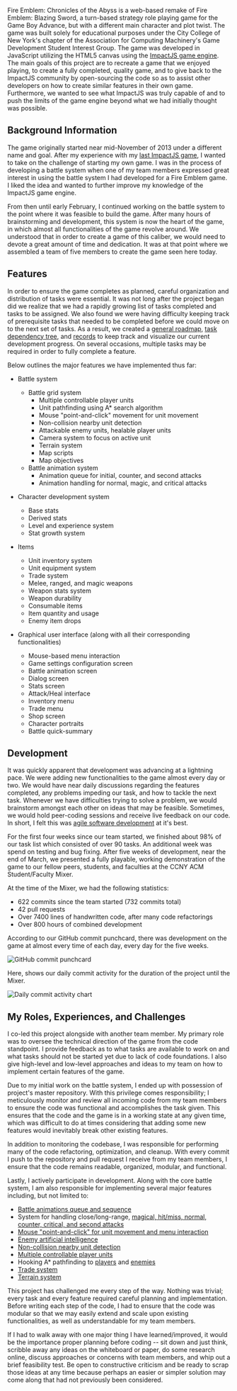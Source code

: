 Fire Emblem: Chronicles of the Abyss is a web-based remake of Fire Emblem: Blazing Sword, a turn-based strategy role playing game for the Game Boy Advance, but with a different main character and plot twist. The game was built solely for educational purposes under the City College of New York's chapter of the Association for Computing Machinery's Game Development Student Interest Group. The game was developed in JavaScript utilizing the HTML5 canvas using the [ImpactJS game engine](http://impactjs.com). The main goals of this project are to recreate a game that we enjoyed playing, to create a fully completed, quality game, and to give back to the ImpactJS community by open-sourcing the code so as to assist other developers on how to create similar features in their own game. Furthermore, we wanted to see what ImpactJS was truly capable of and to push the limits of the game engine beyond what we had initially thought was possible.


Background Information
---
The game originally started near mid-November of 2013 under a different name and goal. After my experience with my [last ImpactJS game](projects/super_mario_world_koopa_krisis), I wanted to take on the challenge of starting my own game. I was in the process of developing a battle system when one of my team members expressed great interest in using the battle system I had developed for a Fire Emblem game. I liked the idea and wanted to further improve my knowledge of the ImpactJS game engine.

From then until early February, I continued working on the battle system to the point where it was feasible to build the game. After many hours of brainstorming and development, this system is now the heart of the game, in which almost all functionalities of the game revolve around. We understood that in order to create a game of this caliber, we would need to devote a great amount of time and dedication. It was at that point where we assembled a team of five members to create the game seen here today.


Features
---
In order to ensure the game completes as planned, careful organization and distribution of tasks were essential. It was not long after the project began did we realize that we had a rapidly growing list of tasks completed and tasks to be assigned. We also found we were having difficulty keeping track of prerequisite tasks that needed to be completed before we could move on to the next set of tasks. As a result, we created a [general roadmap](http://github.com/chessmasterhong/WaterEmblem/blob/master/notes/roadmap.txt), [task dependency tree](http://github.com/chessmasterhong/WaterEmblem/blob/master/notes/task_tree.txt), and [records](http://github.com/chessmasterhong/WaterEmblem/blob/master/notes/records.txt) to keep track and visualize our current development progress. On several occasions, multiple tasks may be required in order to fully complete a feature.

Below outlines the major features we have implemented thus far:

* Battle system
    * Battle grid system
        * Multiple controllable player units
        * Unit pathfinding using A* search algorithm
        * Mouse "point-and-click" movement for unit movement
        * Non-collision nearby unit detection
        * Attackable enemy units, healable player units
        * Camera system to focus on active unit
        * Terrain system
        * Map scripts
        * Map objectives
    * Battle animation system
        * Animation queue for initial, counter, and second attacks
        * Animation handling for normal, magic, and critical attacks

* Character development system
    * Base stats
    * Derived stats
    * Level and experience system
    * Stat growth system

* Items
    * Unit inventory system
    * Unit equipment system
    * Trade system
    * Melee, ranged, and magic weapons
    * Weapon stats system
    * Weapon durability
    * Consumable items
    * Item quantity and usage
    * Enemy item drops

* Graphical user interface (along with all their corresponding functionalities)
    * Mouse-based menu interaction
    * Game settings configuration screen
    * Battle animation screen
    * Dialog screen
    * Stats screen
    * Attack/Heal interface
    * Inventory menu
    * Trade menu
    * Shop screen
    * Character portraits
    * Battle quick-summary


Development
---
It was quickly apparent that development was advancing at a lightning pace. We were adding new functionalities to the game almost every day or two. We would have near daily discussions regarding the features completed, any problems impeding our task, and how to tackle the next task. Whenever we have difficulties trying to solve a problem, we would brainstorm amongst each other on ideas that may be feasible. Sometimes, we would hold peer-coding sessions and receive live feedback on our code. In short, I felt this was
[agile software development](http://en.wikipedia.org/wiki/Agile_software_development) at it's best.

For the first four weeks since our team started, we finished about 98% of our task list which consisted of over 90 tasks. An additional week was spend on testing and bug fixing. After five weeks of development, near the end of March, we presented a fully playable, working demonstration of the game to our fellow peers, students, and faculties at the CCNY ACM Student/Faculty Mixer.

At the time of the Mixer, we had the following statistics:

* 622 commits since the team started (732 commits total)
* 42 pull requests
* Over 7400 lines of handwritten code, after many code refactorings
* Over 800 hours of combined development

According to our GitHub commit punchcard, there was development on the game at almost every time of each day, every day for the five weeks.

![GitHub commit punchcard](media/images/fe_mixer_punchcard.png)

Here, shows our daily commit activity for the duration of the project until the Mixer.

![Daily commit activity chart](media/images/fe_mixer_commitactivity.png)


My Roles, Experiences, and Challenges
---
I co-led this project alongside with another team member. My primary role was to oversee the technical direction of the game from the code standpoint. I provide feedback as to what tasks are available to work on and what tasks should not be started yet due to lack of code foundations. I also give high-level and low-level approaches and ideas to my team on how to implement certain features of the game.

Due to my initial work on the battle system, I ended up with possession of project's master repository. With this privilege comes responsibility; I meticulously monitor and review all incoming code from my team members to ensure the code was functional and accomplishes the task given. This ensures that the code and the game is in a working state at any given time, which was difficult to do at times considering that adding some new features would inevitably break other existing features.

In addition to monitoring the codebase, I was responsible for performing many of the code refactoring, optimization, and cleanup. With every commit I push to the repository and pull request I receive from my team members, I ensure that the code remains readable, organized, modular, and functional.

Lastly, I actively participate in development. Along with the core battle system, I am also responsible for implementing several major features including, but not limited to:

* [Battle animations queue and sequence](http://github.com/chessmasterhong/WaterEmblem/commit/58059c2cdb2385c612b49766d6f474a27eec340c)
* System for handling close/long-range, [magical, hit/miss, normal, counter, critical, and second attacks](http://github.com/chessmasterhong/WaterEmblem/commit/9d413acb91127663720b9a0cd8ea0157cf4f9374)
* [Mouse "point-and-click" for unit movement and menu interaction](http://github.com/chessmasterhong/WaterEmblem/commits/356453621331844bc4dc2a9079dbf3f09d1fdf6f/lib/game/entities/misc/pointer.js)
* [Enemy artificial intelligence](http://github.com/chessmasterhong/WaterEmblem/commit/596690eac4f2f4ec86c8038193cda7939440cb9c)
* [Non-collision nearby unit detection](http://github.com/chessmasterhong/WaterEmblem/commit/e0f81a3e9fb9b5795b1adb5e51ee31e7ee42fa8c)
* [Multiple controllable player units](http://github.com/chessmasterhong/WaterEmblem/commit/4e44eb76479941b14daf16feda1884cc427b5505)
* Hooking A* pathfinding to [players](http://github.com/chessmasterhong/WaterEmblem/commit/2b5fa18babaf79493736ba7b33887e92c0d58b6f) and [enemies](http://github.com/chessmasterhong/WaterEmblem/commit/39ed6d74b9d6becfc7f64549c36f959f42d35f4e)
* [Trade system](http://github.com/chessmasterhong/WaterEmblem/commit/4f32b84b0c2acf01bd3acbe7c95c23d149c32a57)
* [Terrain system](http://github.com/chessmasterhong/WaterEmblem/commit/8cae76018a4a272b276f801fd8c74f799e350652)

This project has challenged me every step of the way. Nothing was trivial; every task and every feature required careful planning and implementation. Before writing each step of the code, I had to ensure that the code was modular so that we may easily extend and scale upon existing functionalities, as well as understandable for my team members.

If I had to walk away with one major thing I have learned/improved, it would be the importance proper planning before coding -- sit down and just think, scribble away any ideas on the whiteboard or paper, do some research online, discuss approaches or concerns with team members, and whip out a brief feasibility test. Be open to constructive criticism and be ready to scrap those ideas at any time because perhaps an easier or simpler solution may come along that had not previously been considered.
